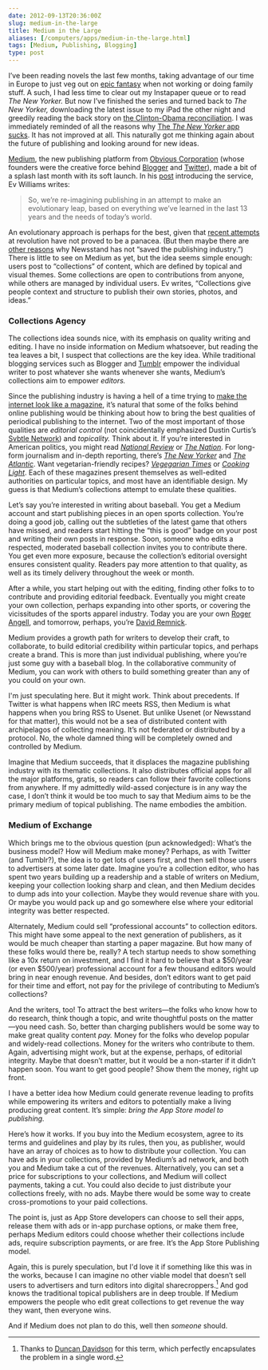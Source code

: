 ```yaml
--- 
date: 2012-09-13T20:36:00Z
slug: medium-in-the-large
title: Medium in the Large
aliases: [/computers/apps/medium-in-the-large.html]
tags: [Medium, Publishing, Blogging]
type: post
---
```


I’ve been reading novels the last few months, taking advantage of our time in
Europe to just veg out on [epic fantasy] when not working or doing family stuff.
A such, I had less time to clear out my Instapaper queue or to read *The New
Yorker.* But now I’ve finished the series and turned back to *The New Yorker,*
downloading the latest issue to my iPad the other night and greedily reading the
back story on [the Clinton-Obama reconciliation]. I was immediately reminded of
all the reasons why [The *The New Yorker* app sucks]. It has not improved at
all. This naturally got me thinking again about the future of publishing and
looking around for new ideas.

[Medium], the new publishing platform from [Obvious Corporation] (whose founders
were the creative force behind [Blogger] and [Twitter]), made a bit of a splash
last month with its soft launch. In his [post] introducing the service, Ev
Williams writes:

> So, we’re re-imagining publishing in an attempt to make an evolutionary leap,
> based on everything we’ve learned in the last 13 years and the needs of
> today’s world.

An evolutionary approach is perhaps for the best, given that [recent attempts]
at revolution have not proved to be a panacea. (But then maybe there are [other
reasons][The *The New Yorker* app sucks] why Newsstand has not “saved the
publishing industry.”) There is little to see on Medium as yet, but the idea
seems simple enough: users post to “collections” of content, which are defined
by topical and visual themes. Some collections are open to contributions from
anyone, while others are managed by individual users. Ev writes, “Collections
give people context and structure to publish their own stories, photos, and
ideas.”

### Collections Agency

The collections idea sounds nice, with its emphasis on quality writing and
editing. I have no inside information on Medium whatsoever, but reading the tea
leaves a bit, I suspect that collections are the key idea. While traditional
blogging services such as Blogger and [Tumblr] empower the individual writer to
post whatever she wants whenever she wants, Medium’s collections aim to empower
*editors.*

Since the publishing industry is having a hell of a time trying to [make the
internet look like a magazine], it’s natural that some of the folks behind
online publishing would be thinking about how to bring the best qualities of
periodical publishing to the internet. Two of the most important of those
qualities are *editorial control* (not coincidentally emphasized Dustin Curtis’s
[Svbtle Network]) and *topicality.* Think about it. If you’re interested in
American politics, you might read [*National Review*] or [*The Nation*]. For
long-form journalism and in-depth reporting, there’s [*The New Yorker*] and
[*The Atlantic*]. Want vegetarian-friendly recipes? [*Vegegarian Times*] or
[*Cooking Light*]. Each of these magazines present themselves as well-edited
authorities on particular topics, and most have an identifiable design. My guess
is that Medium’s collections attempt to emulate these qualities.

Let’s say you’re interested in writing about baseball. You get a Medium account
and start publishing pieces in an open sports collection. You’re doing a good
job, calling out the subtleties of the latest game that others have missed, and
readers start hitting the “this is good” badge on your post and writing their
own posts in response. Soon, someone who edits a respected, moderated baseball
collection invites you to contribute there. You get even more exposure, because
the collection’s editorial oversight ensures consistent quality. Readers pay
more attention to that quality, as well as its timely delivery throughout the
week or month.

After a while, you start helping out with the editing, finding other folks to to
contribute and providing editorial feedback. Eventually you might create your
own collection, perhaps expanding into other sports, or covering the
vicissitudes of the sports apparel industry. Today you are your own [Roger
Angell], and tomorrow, perhaps, you’re [David Remnick].

Medium provides a growth path for writers to develop their craft, to
collaborate, to build editorial credibility within particular topics, and
perhaps create a brand. This is more than just individual publishing, where
you’re just some guy with a baseball blog. In the collaborative community of
Medium, you can work with others to build something greater than any of you
could on your own.

I'm just speculating here. But it might work. Think about precedents. If Twitter
is what happens when IRC meets RSS, then Medium is what happens when you bring
RSS to Usenet. But unlike Usenet (or Newsstand for that matter), this would not
be a sea of distributed content with archipelagos of collecting meaning. It’s
not federated or distributed by a protocol. No, the whole damned thing will be
completely owned and controlled by Medium.

Imagine that Medium succeeds, that it displaces the magazine publishing industry
with its thematic collections. It also distributes official apps for all the
major platforms, gratis, so readers can follow their favorite collections from
anywhere. If my admittedly wild-assed conjecture is in any way the case, I don’t
think it would be too much to say that Medium aims to be the primary medium of
topical publishing. The name embodies the ambition.

### Medium of Exchange

Which brings me to the obvious question (pun acknowledged): What’s the business
model? How will Medium make money? Perhaps, as with Twitter (and Tumblr?), the
idea is to get lots of users first, and then sell those users to advertisers at
some later date. Imagine you’re a collection editor, who has spent two years
building up a readership and a stable of writers on Medium, keeping your
collection looking sharp and clean, and then Medium decides to dump ads into
your collection. Maybe they would revenue share with you. Or maybe you would
pack up and go somewhere else where your editorial integrity was better
respected.

Alternately, Medium could sell “professional accounts” to collection editors.
This might have some appeal to the next generation of publishers, as it would be
much cheaper than starting a paper magazine. But how many of these folks would
there be, really? A tech startup needs to show something like a 10x return on
investment, and I find it hard to believe that a $50/year (or even $500/year)
professional account for a few thousand editors would bring in near enough
revenue. And besides, don’t editors want to get paid for their time and effort,
not pay for the privilege of contributing to Medium’s collections?

And the writers, too! To attract the best writers—the folks who know how to do
research, think though a topic, and write thoughtful posts on the matter—you
need cash. So, better than charging publishers would be some way to make great
quality content *pay.* Money for the folks who develop popular and widely-read
collections. Money for the writers who contribute to them. Again, advertising
might work, but at the expense, perhaps, of editorial integrity. Maybe that
doesn’t matter, but it would be a non-starter if it didn’t happen soon. You want
to get good people? Show them the money, right up front.

I have a better idea how Medium could generate revenue leading to profits while
empowering its writers and editors to potentially make a living producing great
content. It’s simple: *bring the App Store model to publishing.*

Here’s how it works. If you buy into the Medium ecosystem, agree to its terms
and guidelines and play by its rules, then you, as publisher, would have an
array of choices as to how to distribute your collection. You can have ads in
your collections, provided by Medium’s ad network, and both you and Medium take
a cut of the revenues. Alternatively, you can set a price for subscriptions to
your collections, and Medium will collect payments, taking a cut. You could also
decide to just distribute your collections freely, with no ads. Maybe there
would be some way to create cross-promotions to your paid collections.

The point is, just as App Store developers can choose to sell their apps,
release them with ads or in-app purchase options, or make them free, perhaps
Medium editors could choose whether their collections include ads, require
subscription payments, or are free. It’s the App Store Publishing model.

Again, this is purely speculation, but I'd love it if something like this was in
the works, because I can imagine no other viable model that doesn’t sell users
to advertisers and turn editors into digital sharecroppers.[^medium-sharecroppers]
And god knows the traditional topical publishers are in deep trouble. If Medium
empowers the people who edit great collections to get revenue the way they want,
then everyone wins.

And if Medium does not plan to do this, well then *someone* should.

  [^medium-sharecroppers]: Thanks to [Duncan Davidson] for this term, which
    perfectly encapsulates the problem in a single word.

  [epic fantasy]: https://en.wikipedia.org/wiki/A_Song_of_Ice_and_Fire
  [the Clinton-Obama reconciliation]: http://www.newyorker.com/reporting/2012/09/10/120910fa_fact_lizza
  [The *The New Yorker* app sucks]: http://www.justatheory.com/computers/apps/conde-nast-ipad.html
  [Medium]: https://medium.com/
  [Obvious Corporation]: http://obvious.com/
  [Blogger]: http://blogger.com/
  [Twitter]: https://twitter.com/
  [post]: https://medium.com/p/9e53ca408c48
  [recent attempts]: http://www.apple.com/ipad/from-the-app-store/newsstand.html
  [Tumblr]: http://tumblr.com/
  [make the internet look like a magazine]: http://www.ftrain.com/wwic.html
    "“The Web Is a Customer Service Medium” by Paul Ford"
  [Svbtle Network]: https://svbtle.com/
  [*National Review*]: http://www.nationalreview.com/
  [*The Nation*]: http://www.thenation.com
  [*The New Yorker*]: http://www.newyorker.com/
  [*The Atlantic*]: http://www.theatlantic.com/
  [*Vegegarian Times*]: http://www.vegetariantimes.com/
  [*Cooking Light*]: http://www.cookinglight.com/
  [Roger Angell]: https://en.wikipedia.org/wiki/Roger_Angell
  [David Remnick]: https://en.wikipedia.org/wiki/David_Remnick
  [Duncan Davidson]: https://duncandavidson.com/
